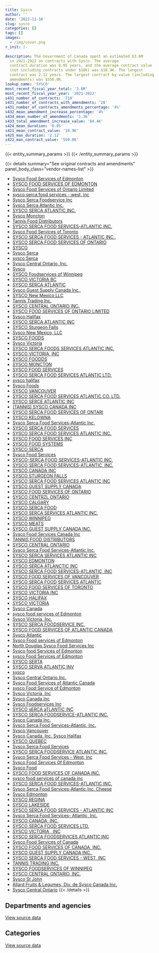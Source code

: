 ```yaml
---
title: Sysco
author: ''
date: '2022-11-16'
slug: sysco
categories: []
tags: []
images:
  - /img/cover.png
r_init: |-
  
description: The Government of Canada spent an estimated $3.6M
  in 2021-2022 on contracts with Sysco. The average
  contract duration was 0.05 years, and the average contract value
  (not including contracts under $10k) was $18.9K. The longest
  contract was 2.12 years. The largest contract by value (including
  amendments) was $550.0K.
lookup_name: 'SYSCO'
most_recent_fiscal_year_total: '3.6M'
most_recent_fiscal_year_year: '2021-2022'
s431_number_of_contracts: '710'
s431_number_of_contracts_with_amendments: '28'
s431_number_of_contracts_amendments_percentage: '4%'
s432_mean_amendment_increase_percentage: '4%'
s434_mean_number_of_amendments: '1.36'
s433_total_amendment_increase_value: '84.4K'
s424_mean_duration: '0.05'
s421_mean_contract_value: '18.9K'
s425_max_duration: '2.12'
s422_max_contract_value: '550.0K'
---
```


<script src="/rmarkdown-libs/htmlwidgets/htmlwidgets.js"></script>
<link href="/rmarkdown-libs/datatables-css/datatables-crosstalk.css" rel="stylesheet" />
<script src="/rmarkdown-libs/datatables-binding/datatables.js"></script>
<script src="/rmarkdown-libs/jquery/jquery-3.6.0.min.js"></script>
<link href="/rmarkdown-libs/dt-core-bootstrap/css/dataTables.bootstrap.min.css" rel="stylesheet" />
<link href="/rmarkdown-libs/dt-core-bootstrap/css/dataTables.bootstrap.extra.css" rel="stylesheet" />
<script src="/rmarkdown-libs/dt-core-bootstrap/js/jquery.dataTables.min.js"></script>
<script src="/rmarkdown-libs/dt-core-bootstrap/js/dataTables.bootstrap.min.js"></script>
<link href="/rmarkdown-libs/crosstalk/css/crosstalk.min.css" rel="stylesheet" />
<script src="/rmarkdown-libs/crosstalk/js/crosstalk.min.js"></script>
<script src="/rmarkdown-libs/htmlwidgets/htmlwidgets.js"></script>
<link href="/rmarkdown-libs/datatables-css/datatables-crosstalk.css" rel="stylesheet" />
<script src="/rmarkdown-libs/datatables-binding/datatables.js"></script>
<script src="/rmarkdown-libs/jquery/jquery-3.6.0.min.js"></script>
<link href="/rmarkdown-libs/dt-core-bootstrap/css/dataTables.bootstrap.min.css" rel="stylesheet" />
<link href="/rmarkdown-libs/dt-core-bootstrap/css/dataTables.bootstrap.extra.css" rel="stylesheet" />
<script src="/rmarkdown-libs/dt-core-bootstrap/js/jquery.dataTables.min.js"></script>
<script src="/rmarkdown-libs/dt-core-bootstrap/js/dataTables.bootstrap.min.js"></script>
<link href="/rmarkdown-libs/crosstalk/css/crosstalk.min.css" rel="stylesheet" />
<script src="/rmarkdown-libs/crosstalk/js/crosstalk.min.js"></script>

{{< entity_summary_params >}}
{{< /entity_summary_params >}}

{{< details summary="See original contracts and amendments" panel_body_class="vendor-names-list" >}}
- [Sysco Food Services of Edmonton](https://search.open.canada.ca/en/ct/?sort=contract_value_f%20desc&page=1&search_text=%22Sysco%20Food%20Services%20of%20Edmonton%22)
- [SYSCO FOOD SERVICES OF EDMONTON](https://search.open.canada.ca/en/ct/?sort=contract_value_f%20desc&page=1&search_text=%22SYSCO%20FOOD%20SERVICES%20OF%20EDMONTON%22)
- [Sysco Food Services of Ontario Limited](https://search.open.canada.ca/en/ct/?sort=contract_value_f%20desc&page=1&search_text=%22Sysco%20Food%20Services%20of%20Ontario%20Limited%22)
- [sysco serca food services - west, inc](https://search.open.canada.ca/en/ct/?sort=contract_value_f%20desc&page=1&search_text=%22sysco%20serca%20food%20services%20-%20west%2c%20inc%22)
- [Sysco Serca Foodservice Inc](https://search.open.canada.ca/en/ct/?sort=contract_value_f%20desc&page=1&search_text=%22Sysco%20Serca%20Foodservice%20Inc%22)
- [Sysco Serca Atlantic Inc.](https://search.open.canada.ca/en/ct/?sort=contract_value_f%20desc&page=1&search_text=%22Sysco%20Serca%20Atlantic%20Inc.%22)
- [SYSCO SERCA ATLANTIC INC.](https://search.open.canada.ca/en/ct/?sort=contract_value_f%20desc&page=1&search_text=%22SYSCO%20SERCA%20ATLANTIC%20INC.%22)
- [Sysco Moncton](https://search.open.canada.ca/en/ct/?sort=contract_value_f%20desc&page=1&search_text=%22Sysco%20Moncton%22)
- [Tannis Food Distributors](https://search.open.canada.ca/en/ct/?sort=contract_value_f%20desc&page=1&search_text=%22Tannis%20Food%20Distributors%22)
- [SYSCO SERCA FOOD SERVICES-ATLANTIC,INC.](https://search.open.canada.ca/en/ct/?sort=contract_value_f%20desc&page=1&search_text=%22SYSCO%20SERCA%20FOOD%20SERVICES-ATLANTIC%2cINC.%22)
- [Sysco Food Services of Toronto](https://search.open.canada.ca/en/ct/?sort=contract_value_f%20desc&page=1&search_text=%22Sysco%20Food%20Services%20of%20Toronto%22)
- [SYSCO SERCA FOOD SERVICES - ATLANTIC INC.,](https://search.open.canada.ca/en/ct/?sort=contract_value_f%20desc&page=1&search_text=%22SYSCO%20SERCA%20FOOD%20SERVICES%20-%20ATLANTIC%20INC.%2c%22)
- [SYSCO SERCA FOOD SERVICES OF ONTARIO](https://search.open.canada.ca/en/ct/?sort=contract_value_f%20desc&page=1&search_text=%22SYSCO%20SERCA%20FOOD%20SERVICES%20OF%20ONTARIO%22)
- [SYSCO](https://search.open.canada.ca/en/ct/?sort=contract_value_f%20desc&page=1&search_text=%22SYSCO%22)
- [Sysco Serca](https://search.open.canada.ca/en/ct/?sort=contract_value_f%20desc&page=1&search_text=%22Sysco%20Serca%22)
- [sysco Serca](https://search.open.canada.ca/en/ct/?sort=contract_value_f%20desc&page=1&search_text=%22sysco%20Serca%22)
- [Sysco Central Ontario, Inc.](https://search.open.canada.ca/en/ct/?sort=contract_value_f%20desc&page=1&search_text=%22Sysco%20Central%20Ontario%2c%20Inc.%22)
- [Sysco](https://search.open.canada.ca/en/ct/?sort=contract_value_f%20desc&page=1&search_text=%22Sysco%22)
- [SYSCO Foodservices of Winnipeg](https://search.open.canada.ca/en/ct/?sort=contract_value_f%20desc&page=1&search_text=%22SYSCO%20Foodservices%20of%20Winnipeg%22)
- [SYSCO VICTORIA BC](https://search.open.canada.ca/en/ct/?sort=contract_value_f%20desc&page=1&search_text=%22SYSCO%20VICTORIA%20BC%22)
- [SYSCO SERCA ATLANTIC](https://search.open.canada.ca/en/ct/?sort=contract_value_f%20desc&page=1&search_text=%22SYSCO%20SERCA%20ATLANTIC%22)
- [Sysco Guest Supply Canada Inc.,](https://search.open.canada.ca/en/ct/?sort=contract_value_f%20desc&page=1&search_text=%22Sysco%20Guest%20Supply%20Canada%20Inc.%2c%22)
- [SYSCO New Mexico LLC](https://search.open.canada.ca/en/ct/?sort=contract_value_f%20desc&page=1&search_text=%22SYSCO%20New%20Mexico%20LLC%22)
- [Tannis Trading Inc.](https://search.open.canada.ca/en/ct/?sort=contract_value_f%20desc&page=1&search_text=%22Tannis%20Trading%20Inc.%22)
- [SYSCO CENTRAL ONTARIO INC.](https://search.open.canada.ca/en/ct/?sort=contract_value_f%20desc&page=1&search_text=%22SYSCO%20CENTRAL%20ONTARIO%20INC.%22)
- [SYSCO FOOD SERVICES OF ONTARIO LIMITED](https://search.open.canada.ca/en/ct/?sort=contract_value_f%20desc&page=1&search_text=%22SYSCO%20FOOD%20SERVICES%20OF%20ONTARIO%20LIMITED%22)
- [Sysco Halifax](https://search.open.canada.ca/en/ct/?sort=contract_value_f%20desc&page=1&search_text=%22Sysco%20Halifax%22)
- [SYSCO SERCA ATLANTIC INC](https://search.open.canada.ca/en/ct/?sort=contract_value_f%20desc&page=1&search_text=%22SYSCO%20SERCA%20ATLANTIC%20INC%22)
- [SYSCO Sturgeon Falls](https://search.open.canada.ca/en/ct/?sort=contract_value_f%20desc&page=1&search_text=%22SYSCO%20Sturgeon%20Falls%22)
- [Sysco New Mexico, LLC](https://search.open.canada.ca/en/ct/?sort=contract_value_f%20desc&page=1&search_text=%22Sysco%20New%20Mexico%2c%20LLC%22)
- [SYSCO FOODS](https://search.open.canada.ca/en/ct/?sort=contract_value_f%20desc&page=1&search_text=%22SYSCO%20FOODS%22)
- [Sysco Victoria](https://search.open.canada.ca/en/ct/?sort=contract_value_f%20desc&page=1&search_text=%22Sysco%20Victoria%22)
- [SYSCO SERCA FOODS SERVICES ATLANTIC INC.](https://search.open.canada.ca/en/ct/?sort=contract_value_f%20desc&page=1&search_text=%22SYSCO%20SERCA%20FOODS%20SERVICES%20ATLANTIC%20INC.%22)
- [SYSCO VICTORIA, INC](https://search.open.canada.ca/en/ct/?sort=contract_value_f%20desc&page=1&search_text=%22SYSCO%20VICTORIA%2c%20INC%22)
- [SYSCO FOODDS](https://search.open.canada.ca/en/ct/?sort=contract_value_f%20desc&page=1&search_text=%22SYSCO%20FOODDS%22)
- [SYSCO MONCTON](https://search.open.canada.ca/en/ct/?sort=contract_value_f%20desc&page=1&search_text=%22SYSCO%20MONCTON%22)
- [SYSCO FOOD SERVICES](https://search.open.canada.ca/en/ct/?sort=contract_value_f%20desc&page=1&search_text=%22SYSCO%20FOOD%20SERVICES%22)
- [SYSCO SERCA FOOD SERVICES ATLANTIC LTD.](https://search.open.canada.ca/en/ct/?sort=contract_value_f%20desc&page=1&search_text=%22SYSCO%20SERCA%20FOOD%20SERVICES%20ATLANTIC%20LTD.%22)
- [sysco halifax](https://search.open.canada.ca/en/ct/?sort=contract_value_f%20desc&page=1&search_text=%22sysco%20halifax%22)
- [Sysco Foods](https://search.open.canada.ca/en/ct/?sort=contract_value_f%20desc&page=1&search_text=%22Sysco%20Foods%22)
- [SYSCO VANCOUVER](https://search.open.canada.ca/en/ct/?sort=contract_value_f%20desc&page=1&search_text=%22SYSCO%20VANCOUVER%22)
- [SYSCO SERCA FOOD SERVICES ATLANTIC CO. LTD.](https://search.open.canada.ca/en/ct/?sort=contract_value_f%20desc&page=1&search_text=%22SYSCO%20SERCA%20FOOD%20SERVICES%20ATLANTIC%20CO.%20LTD.%22)
- [SYSCO SERCE ATLANTIC INC](https://search.open.canada.ca/en/ct/?sort=contract_value_f%20desc&page=1&search_text=%22SYSCO%20SERCE%20ATLANTIC%20INC%22)
- [(TANNIS) SYSCO CANADA INC](https://search.open.canada.ca/en/ct/?sort=contract_value_f%20desc&page=1&search_text=%22%28TANNIS%29%20SYSCO%20CANADA%20INC%22)
- [SYSCO SERCA FOOD SERVICES OF ONTARI](https://search.open.canada.ca/en/ct/?sort=contract_value_f%20desc&page=1&search_text=%22SYSCO%20SERCA%20FOOD%20SERVICES%20OF%20ONTARI%22)
- [SYSCO KELOWNA](https://search.open.canada.ca/en/ct/?sort=contract_value_f%20desc&page=1&search_text=%22SYSCO%20%20KELOWNA%22)
- [Sysco Serca Food Services-Atlantic Inc.](https://search.open.canada.ca/en/ct/?sort=contract_value_f%20desc&page=1&search_text=%22Sysco%20Serca%20Food%20Services-Atlantic%20Inc.%22)
- [SYSCO SERCA FOOD SERVICES](https://search.open.canada.ca/en/ct/?sort=contract_value_f%20desc&page=1&search_text=%22SYSCO%20SERCA%20FOOD%20SERVICES%22)
- [SYSCO SERCA FOOD SERVICES ATLANTIC INC.](https://search.open.canada.ca/en/ct/?sort=contract_value_f%20desc&page=1&search_text=%22SYSCO%20SERCA%20FOOD%20SERVICES%20ATLANTIC%20INC.%22)
- [SYSCO FOOD SERVICES INC](https://search.open.canada.ca/en/ct/?sort=contract_value_f%20desc&page=1&search_text=%22SYSCO%20FOOD%20SERVICES%20INC%22)
- [SYSCO FOOD SYSTEMS](https://search.open.canada.ca/en/ct/?sort=contract_value_f%20desc&page=1&search_text=%22SYSCO%20FOOD%20SYSTEMS%22)
- [SYSCO SERCA](https://search.open.canada.ca/en/ct/?sort=contract_value_f%20desc&page=1&search_text=%22SYSCO%20SERCA%22)
- [Sysco Food Services](https://search.open.canada.ca/en/ct/?sort=contract_value_f%20desc&page=1&search_text=%22Sysco%20Food%20Services%22)
- [SYSCO-SERCA FOOD SERVICES-ATLANTIC INC.](https://search.open.canada.ca/en/ct/?sort=contract_value_f%20desc&page=1&search_text=%22SYSCO-SERCA%20FOOD%20SERVICES-ATLANTIC%20INC.%22)
- [SYSCO SERCA FOOD SERVICES-ATLANTIC, INC.](https://search.open.canada.ca/en/ct/?sort=contract_value_f%20desc&page=1&search_text=%22SYSCO%20SERCA%20FOOD%20SERVICES-ATLANTIC%2c%20INC.%22)
- [SYSCO CANADA INC](https://search.open.canada.ca/en/ct/?sort=contract_value_f%20desc&page=1&search_text=%22SYSCO%20CANADA%20INC%22)
- [SYSCO STURGEON FALLS](https://search.open.canada.ca/en/ct/?sort=contract_value_f%20desc&page=1&search_text=%22SYSCO%20STURGEON%20FALLS%22)
- [SYSCO SERCA FOOD SERVICES ATLANTIC INC](https://search.open.canada.ca/en/ct/?sort=contract_value_f%20desc&page=1&search_text=%22SYSCO%20SERCA%20FOOD%20SERVICES%20ATLANTIC%20INC%22)
- [SYSCO GUEST SUPPLY CANADA](https://search.open.canada.ca/en/ct/?sort=contract_value_f%20desc&page=1&search_text=%22SYSCO%20GUEST%20SUPPLY%20CANADA%22)
- [SYSCO FOOD SERVICES OF ONTARIO](https://search.open.canada.ca/en/ct/?sort=contract_value_f%20desc&page=1&search_text=%22SYSCO%20FOOD%20SERVICES%20OF%20ONTARIO%22)
- [SYSCO CENTRZL ONTARIO](https://search.open.canada.ca/en/ct/?sort=contract_value_f%20desc&page=1&search_text=%22SYSCO%20CENTRZL%20ONTARIO%22)
- [SYSCO CALGARY](https://search.open.canada.ca/en/ct/?sort=contract_value_f%20desc&page=1&search_text=%22SYSCO%20CALGARY%22)
- [SYSCO SERCA FOOD](https://search.open.canada.ca/en/ct/?sort=contract_value_f%20desc&page=1&search_text=%22SYSCO%20SERCA%20FOOD%22)
- [SYSCO SERCA SERVICES ATLANTIC INC.](https://search.open.canada.ca/en/ct/?sort=contract_value_f%20desc&page=1&search_text=%22SYSCO%20SERCA%20SERVICES%20ATLANTIC%20INC.%22)
- [SYSCO WINNIPEG](https://search.open.canada.ca/en/ct/?sort=contract_value_f%20desc&page=1&search_text=%22SYSCO%20WINNIPEG%22)
- [SYSCO MEATS](https://search.open.canada.ca/en/ct/?sort=contract_value_f%20desc&page=1&search_text=%22SYSCO%20MEATS%22)
- [SYSCO GUEST SUPPLY CANADA INC.](https://search.open.canada.ca/en/ct/?sort=contract_value_f%20desc&page=1&search_text=%22SYSCO%20GUEST%20SUPPLY%20CANADA%20INC.%22)
- [Sysco Food Services Canada Inc](https://search.open.canada.ca/en/ct/?sort=contract_value_f%20desc&page=1&search_text=%22Sysco%20Food%20Services%20Canada%20Inc%22)
- [TANNIS FOOD DISTRIBUTORS](https://search.open.canada.ca/en/ct/?sort=contract_value_f%20desc&page=1&search_text=%22TANNIS%20FOOD%20DISTRIBUTORS%22)
- [SYSCO CENTRAL ONTARIO](https://search.open.canada.ca/en/ct/?sort=contract_value_f%20desc&page=1&search_text=%22SYSCO%20CENTRAL%20ONTARIO%22)
- [Sysco Serca Food Services-Atlantic,Inc.](https://search.open.canada.ca/en/ct/?sort=contract_value_f%20desc&page=1&search_text=%22Sysco%20Serca%20Food%20Services-Atlantic%2cInc.%22)
- [SYSCO SERCA SERVICES ATLANTIC INC](https://search.open.canada.ca/en/ct/?sort=contract_value_f%20desc&page=1&search_text=%22SYSCO%20SERCA%20SERVICES%20ATLANTIC%20INC%22)
- [SYSCO EDMONTON](https://search.open.canada.ca/en/ct/?sort=contract_value_f%20desc&page=1&search_text=%22SYSCO%20EDMONTON%22)
- [SYSCO SERCA ATLANCTIC INC](https://search.open.canada.ca/en/ct/?sort=contract_value_f%20desc&page=1&search_text=%22SYSCO%20SERCA%20ATLANCTIC%20INC%22)
- [SYSCO SERCA FOOD SERVICES-ATLANTIC, INC](https://search.open.canada.ca/en/ct/?sort=contract_value_f%20desc&page=1&search_text=%22SYSCO%20SERCA%20FOOD%20SERVICES-ATLANTIC%2c%20INC%22)
- [SYSCO FOOD SERVICES OF VANCOUVER](https://search.open.canada.ca/en/ct/?sort=contract_value_f%20desc&page=1&search_text=%22SYSCO%20FOOD%20SERVICES%20OF%20VANCOUVER%22)
- [SYSCO SERCA FOOD SERVICES ATLANTIC](https://search.open.canada.ca/en/ct/?sort=contract_value_f%20desc&page=1&search_text=%22SYSCO%20SERCA%20FOOD%20SERVICES%20ATLANTIC%22)
- [SYSCO FOOD SERVICES OF TORONTO](https://search.open.canada.ca/en/ct/?sort=contract_value_f%20desc&page=1&search_text=%22SYSCO%20FOOD%20SERVICES%20OF%20TORONTO%22)
- [SYSCO VICTORIA INC](https://search.open.canada.ca/en/ct/?sort=contract_value_f%20desc&page=1&search_text=%22SYSCO%20VICTORIA%20INC%22)
- [SYSCO HALIFAX](https://search.open.canada.ca/en/ct/?sort=contract_value_f%20desc&page=1&search_text=%22SYSCO%20HALIFAX%22)
- [SYSCO VICTORIA](https://search.open.canada.ca/en/ct/?sort=contract_value_f%20desc&page=1&search_text=%22SYSCO%20VICTORIA%22)
- [Sysco Canada](https://search.open.canada.ca/en/ct/?sort=contract_value_f%20desc&page=1&search_text=%22Sysco%20Canada%22)
- [sysco food services of Edmonton](https://search.open.canada.ca/en/ct/?sort=contract_value_f%20desc&page=1&search_text=%22sysco%20food%20services%20of%20Edmonton%22)
- [Sysco Victoria, Inc.](https://search.open.canada.ca/en/ct/?sort=contract_value_f%20desc&page=1&search_text=%22Sysco%20Victoria%2c%20Inc.%22)
- [SYSCO SERCA FOODSERVICE INC.](https://search.open.canada.ca/en/ct/?sort=contract_value_f%20desc&page=1&search_text=%22SYSCO%20SERCA%20FOODSERVICE%20INC.%22)
- [SYSCO FOOD SERVICES OF ATLANTIC CANADA](https://search.open.canada.ca/en/ct/?sort=contract_value_f%20desc&page=1&search_text=%22SYSCO%20FOOD%20SERVICES%20OF%20ATLANTIC%20CANADA%22)
- [Sysco Atlantic](https://search.open.canada.ca/en/ct/?sort=contract_value_f%20desc&page=1&search_text=%22Sysco%20Atlantic%22)
- [Sysco Food services of Edmonton](https://search.open.canada.ca/en/ct/?sort=contract_value_f%20desc&page=1&search_text=%22Sysco%20Food%20services%20of%20Edmonton%22)
- [North Douglas Sysco Food Services Inc](https://search.open.canada.ca/en/ct/?sort=contract_value_f%20desc&page=1&search_text=%22North%20Douglas%20Sysco%20Food%20Services%20Inc%22)
- [Sysco food Services of Edmonton](https://search.open.canada.ca/en/ct/?sort=contract_value_f%20desc&page=1&search_text=%22Sysco%20food%20Services%20of%20Edmonton%22)
- [sysco Food Services of Edmonton](https://search.open.canada.ca/en/ct/?sort=contract_value_f%20desc&page=1&search_text=%22sysco%20Food%20Services%20of%20Edmonton%22)
- [SYSCO SERTA](https://search.open.canada.ca/en/ct/?sort=contract_value_f%20desc&page=1&search_text=%22SYSCO%20SERTA%22)
- [SYSCO SERVA ATLANTIC INV](https://search.open.canada.ca/en/ct/?sort=contract_value_f%20desc&page=1&search_text=%22SYSCO%20SERVA%20ATLANTIC%20INV%22)
- [sysco](https://search.open.canada.ca/en/ct/?sort=contract_value_f%20desc&page=1&search_text=%22sysco%22)
- [Sysco Central Ontario Inc.](https://search.open.canada.ca/en/ct/?sort=contract_value_f%20desc&page=1&search_text=%22Sysco%20Central%20Ontario%20Inc.%22)
- [Sysco Food Services of Atlantic Canada](https://search.open.canada.ca/en/ct/?sort=contract_value_f%20desc&page=1&search_text=%22Sysco%20Food%20Services%20of%20Atlantic%20Canada%22)
- [sysco Food Service of Edmonton](https://search.open.canada.ca/en/ct/?sort=contract_value_f%20desc&page=1&search_text=%22sysco%20Food%20Service%20of%20Edmonton%22)
- [Sysco Victoria, Inc](https://search.open.canada.ca/en/ct/?sort=contract_value_f%20desc&page=1&search_text=%22Sysco%20Victoria%2c%20Inc%22)
- [Sysco Canada Inc](https://search.open.canada.ca/en/ct/?sort=contract_value_f%20desc&page=1&search_text=%22Sysco%20Canada%20Inc%22)
- [Sysco Foodservices Inc](https://search.open.canada.ca/en/ct/?sort=contract_value_f%20desc&page=1&search_text=%22Sysco%20Foodservices%20Inc%22)
- [SYSCO sERCA aTLANTIC iNC](https://search.open.canada.ca/en/ct/?sort=contract_value_f%20desc&page=1&search_text=%22SYSCO%20sERCA%20aTLANTIC%20iNC%22)
- [SYSCO SERCA FOODSERVICE-ATLANTIC INC.](https://search.open.canada.ca/en/ct/?sort=contract_value_f%20desc&page=1&search_text=%22SYSCO%20SERCA%20FOODSERVICE-ATLANTIC%20INC.%22)
- [Sysco Canada Inc.](https://search.open.canada.ca/en/ct/?sort=contract_value_f%20desc&page=1&search_text=%22Sysco%20Canada%20Inc.%22)
- [Sysco Serca Food Services-Atlantic, Inc.](https://search.open.canada.ca/en/ct/?sort=contract_value_f%20desc&page=1&search_text=%22Sysco%20Serca%20Food%20Services-Atlantic%2c%20Inc.%22)
- [Sysco Vancouver](https://search.open.canada.ca/en/ct/?sort=contract_value_f%20desc&page=1&search_text=%22Sysco%20Vancouver%22)
- [Sysco Canada, Inc. Sysco Halifax](https://search.open.canada.ca/en/ct/?sort=contract_value_f%20desc&page=1&search_text=%22Sysco%20Canada%2c%20Inc.%20Sysco%20Halifax%22)
- [SYSCO QUEBEC](https://search.open.canada.ca/en/ct/?sort=contract_value_f%20desc&page=1&search_text=%22SYSCO%20QUEBEC%22)
- [Sysco Serca Food Services](https://search.open.canada.ca/en/ct/?sort=contract_value_f%20desc&page=1&search_text=%22Sysco%20Serca%20Food%20Services%22)
- [SYSCO SERCA FOODSERVICE ATLANTIC INC.](https://search.open.canada.ca/en/ct/?sort=contract_value_f%20desc&page=1&search_text=%22SYSCO%20SERCA%20FOODSERVICE%20ATLANTIC%20INC.%22)
- [Sysco Serca Food Services - West, Inc](https://search.open.canada.ca/en/ct/?sort=contract_value_f%20desc&page=1&search_text=%22Sysco%20Serca%20Food%20Services%20-%20West%2c%20Inc%22)
- [Sysco Food Services Of Edmonton](https://search.open.canada.ca/en/ct/?sort=contract_value_f%20desc&page=1&search_text=%22Sysco%20Food%20Services%20Of%20Edmonton%22)
- [Sysco Food](https://search.open.canada.ca/en/ct/?sort=contract_value_f%20desc&page=1&search_text=%22Sysco%20Food%22)
- [SYSCO FOOD SERVICES OF CANADA INC.](https://search.open.canada.ca/en/ct/?sort=contract_value_f%20desc&page=1&search_text=%22SYSCO%20FOOD%20SERVICES%20OF%20CANADA%20INC.%22)
- [sysco food services of canada inc](https://search.open.canada.ca/en/ct/?sort=contract_value_f%20desc&page=1&search_text=%22sysco%20food%20services%20of%20canada%20inc%22)
- [SYSCO SERCA FOOD SERVICES-ATLANTIC INC.](https://search.open.canada.ca/en/ct/?sort=contract_value_f%20desc&page=1&search_text=%22SYSCO%20SERCA%20FOOD%20SERVICES-ATLANTIC%20INC.%22)
- [Sysco Serca Food Services-Atlantic,Inc. Cheese](https://search.open.canada.ca/en/ct/?sort=contract_value_f%20desc&page=1&search_text=%22Sysco%20Serca%20Food%20Services-Atlantic%2cInc.%20Cheese%22)
- [Sysco Edmonton](https://search.open.canada.ca/en/ct/?sort=contract_value_f%20desc&page=1&search_text=%22Sysco%20Edmonton%22)
- [SYSCO REGINA](https://search.open.canada.ca/en/ct/?sort=contract_value_f%20desc&page=1&search_text=%22SYSCO%20REGINA%22)
- [SYSCO LAKESIDE](https://search.open.canada.ca/en/ct/?sort=contract_value_f%20desc&page=1&search_text=%22SYSCO%20LAKESIDE%22)
- [SYSCO SERCA FOOD SERVICES - ATLANTIC INC](https://search.open.canada.ca/en/ct/?sort=contract_value_f%20desc&page=1&search_text=%22SYSCO%20SERCA%20FOOD%20SERVICES%20-%20ATLANTIC%20INC%22)
- [Sysco Serca Food Services- Atlantic, Inc.](https://search.open.canada.ca/en/ct/?sort=contract_value_f%20desc&page=1&search_text=%22Sysco%20Serca%20Food%20Services-%20Atlantic%2c%20Inc.%22)
- [SYSCO CANADA, INC.](https://search.open.canada.ca/en/ct/?sort=contract_value_f%20desc&page=1&search_text=%22SYSCO%20CANADA%2c%20INC.%22)
- [SYSCO SERCA FOOD SERVICES LTD.](https://search.open.canada.ca/en/ct/?sort=contract_value_f%20desc&page=1&search_text=%22SYSCO%20SERCA%20FOOD%20SERVICES%20LTD.%22)
- [SYSCO VICTORIA , INC](https://search.open.canada.ca/en/ct/?sort=contract_value_f%20desc&page=1&search_text=%22SYSCO%20VICTORIA%20%2c%20INC%22)
- [SYSCO SERCA FOODSERVICES ATLANTIC INC](https://search.open.canada.ca/en/ct/?sort=contract_value_f%20desc&page=1&search_text=%22SYSCO%20SERCA%20FOODSERVICES%20ATLANTIC%20INC%22)
- [Sysco Food Services of Canada](https://search.open.canada.ca/en/ct/?sort=contract_value_f%20desc&page=1&search_text=%22Sysco%20Food%20Services%20of%20Canada%22)
- [SYSCO FOOD SERVICES OF CANADA, INC.](https://search.open.canada.ca/en/ct/?sort=contract_value_f%20desc&page=1&search_text=%22SYSCO%20FOOD%20SERVICES%20OF%20CANADA%2c%20INC.%22)
- [SYSCO GUEST SUPPLY CANADA INC.,](https://search.open.canada.ca/en/ct/?sort=contract_value_f%20desc&page=1&search_text=%22SYSCO%20GUEST%20SUPPLY%20CANADA%20INC.%2c%22)
- [SYSCO SERCA FOOD SERVICES - WEST, INC](https://search.open.canada.ca/en/ct/?sort=contract_value_f%20desc&page=1&search_text=%22SYSCO%20SERCA%20FOOD%20SERVICES%20-%20WEST%2c%20INC%22)
- [TANNIS TRADING INC.](https://search.open.canada.ca/en/ct/?sort=contract_value_f%20desc&page=1&search_text=%22TANNIS%20TRADING%20INC.%22)
- [SYSCO FOODSERVICES OF WINNIPEG](https://search.open.canada.ca/en/ct/?sort=contract_value_f%20desc&page=1&search_text=%22SYSCO%20FOODSERVICES%20OF%20WINNIPEG%22)
- [SYSCO CENTRAL ONTARIO, INC.](https://search.open.canada.ca/en/ct/?sort=contract_value_f%20desc&page=1&search_text=%22SYSCO%20CENTRAL%20ONTARIO%2c%20INC.%22)
- [Sysco St John](https://search.open.canada.ca/en/ct/?sort=contract_value_f%20desc&page=1&search_text=%22Sysco%20St%20John%22)
- [Allard Fruits & Legumes, Div. de Sysco Canada Inc.](https://search.open.canada.ca/en/ct/?sort=contract_value_f%20desc&page=1&search_text=%22Allard%20Fruits%20%26%20Legumes%2c%20Div.%20de%20Sysco%20Canada%20Inc.%22)
- [Sysco Central Ontario](https://search.open.canada.ca/en/ct/?sort=contract_value_f%20desc&page=1&search_text=%22Sysco%20Central%20Ontario%22)
{{< /details >}}

## Departments and agencies

<div id="htmlwidget-1" style="width:100%;height:auto;" class="datatables html-widget"></div>
<script type="application/json" data-for="htmlwidget-1">{"x":{"style":"bootstrap","filter":"none","vertical":false,"data":[["<a href=\"/departments/csc-scc/\">Correctional Service of Canada<\/a>","<a href=\"/departments/dfo-mpo/\">Fisheries and Oceans Canada<\/a>","<a href=\"/departments/dnd-mdn/\">National Defence<\/a>","<a href=\"/departments/ec/\">Environment and Climate Change Canada<\/a>","<a href=\"/departments/osgg-bsgg/\">Office of the Secretary to the Governor General<\/a>","<a href=\"/departments/rcmp-grc/\">Royal Canadian Mounted Police<\/a>"],[21375.35,821310.69,1217867.1,7494.89,null,54517.52],[348793.74,167403.97,5652223.07,null,null,45711.27],[171114.31,348031.56,3059309.52,null,null,27259.73],[130132.2,80727.32,3367710.03,null,39055.92,null]],"container":"<table class=\"table table-striped table-hover row-border order-column display\">\n  <thead>\n    <tr>\n      <th>Department<\/th>\n      <th>2018-2019<\/th>\n      <th>2019-2020<\/th>\n      <th>2020-2021<\/th>\n      <th>2021-2022<\/th>\n    <\/tr>\n  <\/thead>\n<\/table>","options":{"order":[[4,"desc"]],"pageLength":10,"autoWidth":true,"columnDefs":[{"targets":1,"render":"function(data, type, row, meta) {\n    return type !== 'display' ? data : DTWidget.formatCurrency(data, \"$\", 2, 3, \",\", \".\", true, null);\n  }"},{"targets":2,"render":"function(data, type, row, meta) {\n    return type !== 'display' ? data : DTWidget.formatCurrency(data, \"$\", 2, 3, \",\", \".\", true, null);\n  }"},{"targets":3,"render":"function(data, type, row, meta) {\n    return type !== 'display' ? data : DTWidget.formatCurrency(data, \"$\", 2, 3, \",\", \".\", true, null);\n  }"},{"targets":4,"render":"function(data, type, row, meta) {\n    return type !== 'display' ? data : DTWidget.formatCurrency(data, \"$\", 2, 3, \",\", \".\", true, null);\n  }"},{"width":"16%","targets":[1,2,3,4]},{"className":"dt-right","targets":[1,2,3,4]}],"orderClasses":false}},"evals":["options.columnDefs.0.render","options.columnDefs.1.render","options.columnDefs.2.render","options.columnDefs.3.render"],"jsHooks":[]}</script>
<p class="text-right">
<a href="https://github.com/GoC-Spending/contracts-data/tree/main/data/out/vendors/sysco/summary_by_fiscal_year_by_department.csv" class="source-data-link btn btn-link">View source data</a>
</p>

## Categories

<div id="htmlwidget-2" style="width:100%;height:auto;" class="datatables html-widget"></div>
<script type="application/json" data-for="htmlwidget-2">{"x":{"style":"bootstrap","filter":"none","vertical":false,"data":[["<a href=\"/categories/office_management/\">Office management<\/a>","<a href=\"/categories/professional_services/\">Professional services<\/a>","<a href=\"/categories/industrial_products_and_services/\">Industrial products and services<\/a>"],[2068048.02,null,54517.52],[6114353.26,null,99778.79],[3557250.25,null,48464.87],[3469460.05,33418.22,114747.2]],"container":"<table class=\"table table-striped table-hover row-border order-column display\">\n  <thead>\n    <tr>\n      <th>Category<\/th>\n      <th>2018-2019<\/th>\n      <th>2019-2020<\/th>\n      <th>2020-2021<\/th>\n      <th>2021-2022<\/th>\n    <\/tr>\n  <\/thead>\n<\/table>","options":{"order":[[4,"desc"]],"dom":"t","pageLength":30,"autoWidth":true,"columnDefs":[{"targets":1,"render":"function(data, type, row, meta) {\n    return type !== 'display' ? data : DTWidget.formatCurrency(data, \"$\", 2, 3, \",\", \".\", true, null);\n  }"},{"targets":2,"render":"function(data, type, row, meta) {\n    return type !== 'display' ? data : DTWidget.formatCurrency(data, \"$\", 2, 3, \",\", \".\", true, null);\n  }"},{"targets":3,"render":"function(data, type, row, meta) {\n    return type !== 'display' ? data : DTWidget.formatCurrency(data, \"$\", 2, 3, \",\", \".\", true, null);\n  }"},{"targets":4,"render":"function(data, type, row, meta) {\n    return type !== 'display' ? data : DTWidget.formatCurrency(data, \"$\", 2, 3, \",\", \".\", true, null);\n  }"},{"width":"16%","targets":[1,2,3,4]},{"className":"dt-right","targets":[1,2,3,4]}],"orderClasses":false,"lengthMenu":[10,25,30,50,100]}},"evals":["options.columnDefs.0.render","options.columnDefs.1.render","options.columnDefs.2.render","options.columnDefs.3.render"],"jsHooks":[]}</script>
<p class="text-right">
<a href="https://github.com/GoC-Spending/contracts-data/tree/main/data/out/vendors/sysco/summary_by_fiscal_year_by_category.csv" class="source-data-link btn btn-link">View source data</a>
</p>
